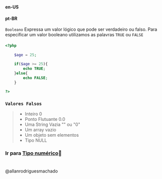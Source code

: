 #                

#### en-US


#### pt-BR
`Booleano` Expressa um valor lógico que pode ser verdadeiro ou falso. Para especificar um valor booleano utilizamos as 
palavras `TRUE` ou `FALSE`


####

```php
<?php
    
    $age = 25;
    
    if($age >= 25){
        echo TRUE;
    }else{
        echo FALSE;
    }

?>
```

###

### `Valores Falsos `

> * Inteiro 0
> * Ponto Flutuante 0.0
> * Uma String Vazia "" ou "0"
> * Um array vazio
> * Um objeto sem elementos
> * Tipo NULL

### Ir para [Tipo numérico](/Numero.md)🚀

#
@allanrodriguesmachado